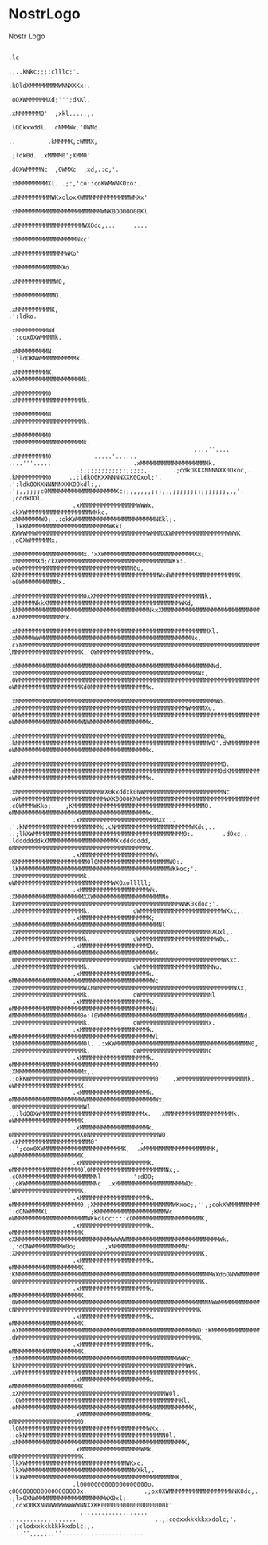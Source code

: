 # NostrLogo
Nostr Logo
                                                                                                                                                                                                                                                                                                            
                                                                                                                                                                                                                                                                                                            
                                                                                                                                                                                                                                                                                                            
                                                                                                                                                                                                                                                                                                            
                                                                                                                                                                                                                                                                                                            
                                                                                          .lc                                                                                                                                                                                                               
                                                                                       .,..kNkc;;;:clllc;'.                                                                                                                                                                                                 
                                                                                       .kOldXMMMMMMMMWNNXXKx:.                                                                                                                                                                                              
                                                                                        'oOXWMMMMMMXd;''';dKKl.                                                                                                                                                                                             
                                                                                         .xNMMMMMMO'  ;xkl....;,.                                                                                                                                                                                           
                                                                                        .lOOkxxddl.  cNMMWx.'OWNd.                                                                                                                                                                                          
                                                                                         ..         .kMMMMK;cWMMX;                                                                                                                                                                                          
                                                                                           .;ldk0d. .xMMMM0';XMM0'                                                                                                                                                                                          
                                                                                        ,dOXWMMMMNc  ,0WMXc  ;xd,.:c;'.                                                                                                                                                                                     
                                                                                       .xMMMMMMMMMXl. .;:,'co::coKWMWNKOxo:.                                                                                                                                                                                
                                                                                       .xMMMMMMMMMMWKxoloxXWMMMMMMMMMMMMMWMXx'                                                                                                                                                                              
                                                                                       .xMMMMMMMMMMMMMMMMMMMMMMMMWNK0OOOOO00Kl                                                                                                                                                                              
                                                                                       .xMMMMMMMMMMMMMMMMMMMWXOdc,...     ....                                                                                                                                                                              
                                                                                       .xMMMMMMMMMMMMMMMMMNkc'                                                                                                                                                                                              
                                                                                       .xMMMMMMMMMMMMMMWKo'                                                                                                                                                                                                 
                                                                                       .xMMMMMMMMMMMMMXo.                                                                                                                                                                                                   
                                                                                       .xMMMMMMMMMMMWO,                                                                                                                                                                                                     
                                                                                       .xMMMMMMMMMMMO.                                                                                                                                                                                                      
                                                                                       .xMMMMMMMMMMK;                                                                                                                    .':ldko.                                                                           
                                                                                       .xMMMMMMMMMWd                                                                                                              .';cox0XWMMMMk.                                                                           
                                                                                       .xMMMMMMMMMN:                                                                                                        .,:ldOKNWMMMMMMMMMMk.                                                                           
                                                                                       .xMMMMMMMMMK,                                                                                                      .oXWMMMMMMMMMMMMMMMMMk.                                                                           
                                                                                       .xMMMMMMMMM0'                                                                                                      .xMMMMMMMMMMMMMMMMMMMk.                                                                           
                                                                                       .xMMMMMMMMM0'                                                                                                      .xMMMMMMMMMMMMMMMMMMMk.                                                                           
                                                                                       .xMMMMMMMMM0'                                                                                                      .xMMMMMMMMMMMMMMMMMMMk.                                                                           
                                                        ....''....                     .xMMMMMMMMM0'           .....'......                                            ....'''.....                       .xMMMMMMMMMMMMMMMMMMMk.                                                                           
                       .;;;;;;;;;;;;;;;;;;,.      .;cdkOKKXNNNNXX0Okoc,.               .kMMMMMMMMM0'    .,:ldkO0KXXNNNNXXK0Oxol;'.                              .':ldkO0KXNNNNNXXK0Okdl:,.       .';,,;;;;c0MMMMMMMMMMMMMMMMMMMKc;;,,,,,,;;;,,,;;;;;;;;;;;;;;;,,,'.         .;codkOOl.                      
                      .xMMMMMMMMMMMMMMMMWWWx.  .ckXWMMMMMMMMMMMMMMMMMMWKkc.            .xMMMMMMMWO;..:okKWMMMMMMMMMMMMMMMMMMMMMMNKkl;.                      .,lkKNMMMMMMMMMMMMMMMMMMMMMMWKkl,.   ,KWWWMMWMMMMMMMMMMMMMMMMMMMMMMMMMMMMMMMWMMMXKWMMMMMMMMMMMMMMMWWWK,     .;oOXWMMMMMMx.                      
                      .xMMMMMMMMMMMMMMMMMMMx.'xXWMMMMMMMMMMMMMMMMMMMMMMMMMXx;          .xMMMMMMXd;ckXWMMMMMMMMMMMMMMMMMMMMMMMMMMMMMMWKx:.                 ,o0WMMMMMMMMMMMMMMMMMMMMMMMMMMMMMMN0o, ,KMMMMMMMMMMMMMMMMMMMMMMMMMMMMMMMMMMMMMMMMWxdWMMMMMMMMMMMMMMMMMMK,   'o0WMMMMMMMMMMx.                      
                      .xMMMMMMMMMMMMMMMMMMM0xXMMMMMMMMMMMMMMMMMMMMMMMMMMMMMMNk,        .xMMMMMNkkXMMMMMMMMMMMMMMMMMMMMMMMMMMMMMMMMMMMMMWKd,             ;kNMMMMMMMMMMMMMMMMMMMMMMMMMMMMMMMMMMMMNkxXMMMMMMMMMMMMMMMMMMMMMMMMMMMMMMMMMMMMMMMMK,lMMMMMMMMMMMMMMMMMMMK, .oXMMMMMMMMMMMMMx.                      
                      .xMMMMMMMMMMMMMMMMMMMMMMMMMMMMMMMMMMMMMMMMMMMMMMMMMMMMMMXl.      .xMMMMMWWMMMMMMMMMMMMMMMMMMMMMMMMMMMMMMMMMMMMMMMMMMNx,        .cxNMMMMMMMMMMMMMMMMMMMMMMMMMMMMMMMMMMMMMMMMMMMMMMMMMMMMMMMMMMMMMMMMMMMMMMMMMMMMMMMMMWo lMMMMMMMMMMMMMMMMMMMK;'OWMMMMMMMMMMMMMMx.                      
                      .xMMMMMMMMMMMMMMMMMMMMMMMMMMMMMMMMMMMMMMMMMMMMMMMMMMMMMMMNd.     .xMMMMMMMMMMMMMMMMMMMMMMMMMMMMMMMMMMMMMMMMMMMMMMMMMMMNx,     ,0WMMMMMMMMMMMMMMMMMMMMMMMMMMMMMMMMMMMMMMMMMMMMMMMMMMMMMMMMMMMMMMMMMMMMMMMMMMMMMMMMMMM0' oWMMMMMMMMMMMMMMMMMMKdOMMMMMMMMMMMMMMMMx.                      
                      .xMMMMMMMMMMMMMMMMMMMMMMMMMMMMMMMMMMMMMMMMMMMMMMMMMMMMMMMMWo.    .xMMMMMMMMMMMMMMMMMMMMMMMMMMMMMMMMMMMMMMMMMMMMMMMMWMMMMXo.  '0MWMMMMMMMMMMMMMMMMMMMMMMMMMMMMMMMMMMMMMMMMMMMMMMMMMMMMMMMMMMMMMMMMMMMMMMMMMMMMMMMMMMWl  oWMMMMMMMMMMMMMMMMMMWNWMMMMMMMMMMMMMMMMx.                      
                      .xMMMMMMMMMMMMMMMMMMMMMMMMMMMMMMMMMMMMMMMMMMMMMMMMMMMMMMMMMNc    .kMMMMMMMMMMMMMMMMMMMMMMMMMMMMMMMMMMMMMMMMMMMMMMMMMMMMMMWO'.dWMMMMMMMMMMMMMMMMMMMMMMMMMMMMMMMMMMMMMMMMMMMWWMMMMMMMMMMMMMMMMMMMMMMMMMMMMMMMMMMMMMMMO'  oWMMMMMMMMMMMMMMMMMMMMMMMMMMMMMMMMMMMMMx.                      
                      .xMMMMMMMMMMMMMMMMMMMMMMMMMMMMMMMMMMMMMMMMMMMMMMMMMMMMMMMMMMO.  .dNMMMMMMMMMMMMMMMMMMMMMMMMMMMMMMMMMMMMMMMMMMMMMMMMMMMMMMMM0dKMMMMMMMMMMMMMMMMMMMMNOoc::clxKWMMMMMMMMMWXOdcoXMMMMMMMMMMMMMMMMMMMMMMMMMMMMMMMMMMMMMNl   oWMMMMMMMMMMMMMMMMMMMMMMMMMMMMMMMMMMMMMx.                      
                      .xMMMMMMMMMMMMMMMMMMMMMMMMWX0kxddxk0NWMMMMMMMMMMMMMMMMMMMMMMNc .oWMMMMMMMMMMMMMMMMMMMMMMMMWXK0OO0KNWMMMMMMMMMMMMMMMMMMMMMMMMMMMMMMMMMMMMMMMMMMMMMMx.       .c0WMMMWKko;.   ,KMMMMMMMMMMMMMMMMMMMMMMMMMMMMMMMMMMMMMO.   oMMMMMMMMMMMMMMMMMMMMMMMMMMMMMMMMMMMMMMx.                      
                      .xMMMMMMMMMMMMMMMMMMMMMMXx:..      .':kNMMMMMMMMMMMMMMMMMMMMMd.cNMMMMMMMMMMMMMMMMMMMMMWKdc,..    ..;lkXWMMMMMMMMMMMMMMMMMMMMMMMMMMMMMMMMMMMMMMMMMM0:.        .dOxc,.       .ldddddddkXMMMMMMMMMMMMMMMMMMMXkddddddd,    oMMMMMMMMMMMMMMMMMMMMMMMMMMMMMMMMMMMMMMx.                      
                      .xMMMMMMMMMMMMMMMMMMMMWk'              :KMMMMMMMMMMMMMMMMMMMMOl0MMMMMMMMMMMMMMMMMMMMWO:.              .lKMMMMMMMMMMMMMMMMMMMMMMMMMMMMMMMMMMMMMMMMMMWKkoc;'.                         .xMMMMMMMMMMMMMMMMMMMk.            oWMMMMMMMMMMMMMMMMMMMMMMMMMMMWXOxolllll;                       
                      .xMMMMMMMMMMMMMMMMMMMWk.                :XMMMMMMMMMMMMMMMMMMMXXWMMMMMMMMMMMMMMMMMMMNo.                  .kWMMMMMMMMMMMMMMMMMMMMMMMMMMMMMMMMMMMMMMMMMMMMMWNK0kdoc;'.                 .xMMMMMMMMMMMMMMMMMMMk.            oWMMMMMMMMMMMMMMMMMMMMMMMWXxc,.                                
                      .xMMMMMMMMMMMMMMMMMMMX;                 .xMMMMMMMMMMMMMMMMMMMMMMMMMMMMMMMMMMMMMMMMNl                     .xWMMMMMMMMMMMMMMMMMMMMMMMMMMMMMMMMMMMMMMMMMMMMMMMMMMMMMNXOxl,.            .xMMMMMMMMMMMMMMMMMMMk.            oWMMMMMMMMMMMMMMMMMMMMMW0c.                                    
                      .xMMMMMMMMMMMMMMMMMMMO.                  dMMMMMMMMMMMMMMMMMMMMMMMMMMMMMMMMMMMMMMMMx.                      ,0MMMMMMMMMMMMMMMMMMMMMMMMMMMMMMMMMMMMMMMMMMMMMMMMMMMMMMMMMMWKxc.         .xMMMMMMMMMMMMMMMMMMMk.            oWMMMMMMMMMMMMMMMMMMMMNo.                                      
                      .xMMMMMMMMMMMMMMMMMMMk.                  oMMMMMMMMMMMMMMMMMMMMMMMMMMMMMMMMMMMMMMMWc                       .xMMMMMMMMMMMMMMMMMMMWXNWMMMMMMMMMMMMMMMMMMMMMMMMMMMMMMMMMMMMMMWXx,       .xMMMMMMMMMMMMMMMMMMMk.            oWMMMMMMMMMMMMMMMMMMMNl                                        
                      .xMMMMMMMMMMMMMMMMMMMk.                  oMMMMMMMMMMMMMMMMMMMMMMMMMMMMMMMMMMMMMMMN:                        dMMMMMMMMMMMMMMMMMMM0o:l0WMMMMMMMMMMMMMMMMMMMMMMMMMMMMMMMMMMMMMMMNd.     .xMMMMMMMMMMMMMMMMMMMk.            oWMMMMMMMMMMMMMMMMMMMx.                                        
                      .xMMMMMMMMMMMMMMMMMMMk.                  oMMMMMMMMMMMMMMMMMMMMMMMMMMMMMMMMMMMMMMMWl                       .kMMMMMMMMMMMMMMMMMMMOl. .:xKWMMMMMMMMMMMMMMMMMMMMMMMMMMMMMMMMMMMMMM0,    .xMMMMMMMMMMMMMMMMMMMk.            oWMMMMMMMMMMMMMMMMMMNc                                         
                      .xMMMMMMMMMMMMMMMMMMMk.                  oMMMMMMMMMMMMMMMMMMMMMMMMMMMMMMMMMMMMMMMMO.                      :XMMMMMMMMMMMMMMMMMMMx,.    .;okKWMMMMMMMMMMMMMMMMMMMMMMMMMMMMMMMMMMM0'   .xMMMMMMMMMMMMMMMMMMMk.            oWMMMMMMMMMMMMMMMMMMX;                                         
                      .xMMMMMMMMMMMMMMMMMMMk.                  oMMMMMMMMMMMMMMMMMMMWWMMMMMMMMMMMMMMMMMMMWx.                    ,0MMMMMMMMMMMMMMMMMMMWl          .,:ldO0XWMMMMMMMMMMMMMMMMMMMMMMMMMMMMMx.  .xMMMMMMMMMMMMMMMMMMMk.            oWMMMMMMMMMMMMMMMMMMK,                                         
                      .xMMMMMMMMMMMMMMMMMMMk.                  oMMMMMMMMMMMMMMMMMMMX0NMMMMMMMMMMMMMMMMMMMWO,                 .cKMMMMMMMMMMMMMMMMMMMM0'            .   ..';cox0XWMMMMMMMMMMMMMMMMMMMMMMK,  .xMMMMMMMMMMMMMMMMMMMK,            oWMMMMMMMMMMMMMMMMMMK,                                         
                      .xMMMMMMMMMMMMMMMMMMMk.                  oMMMMMMMMMMMMMMMMMMM0lOMMMMMMMMMMMMMMMMMMMMMNx;.            .cONMMMMMMMMMMMMMMMMMMMMNl         ':dOO;          .;oKWMMMMMMMMMMMMMMMMMMMNc  .xMMMMMMMMMMMMMMMMMMMWO:.          lWMMMMMMMMMMMMMMMMMMK,                                         
                      .xMMMMMMMMMMMMMMMMMMMk.                  oMMMMMMMMMMMMMMMMMMM0,;XMMMMMMMMMMMMMMMMMMMMMMWKxoc;,'',;cokXWMMMMMMMMMMMMMMMMMMMMMWx.     ':dONWMMMXl.           ;KMMMMMMMMMMMMMMMMMMMWc   oWMMMMMMMMMMMMMMMMMMMMWKkdlcc::::cOMMMMMMMMMMMMMMMMMMMK,                                         
                      .xMMMMMMMMMMMMMMMMMMMk.                  oMMMMMMMMMMMMMMMMMMMK, cXMMMMMMMMMMMMMMMMMMMMMMMMMMMWWWWMMMMMMMMMMMMMMMMMMMMMMMMMMWk. .,:dONWMMMMMMMMW0o;.      .,xNMMMMMMMMMMMMMMMMMMMN:   :XMMMMMMMMMMMMMMMMMMMMMMMMMMMMMMMMMMMMMMMMMMMMMMMMMMMMK,                                         
                      .xMMMMMMMMMMMMMMMMMMMk.                  oMMMMMMMMMMMMMMMMMMMK,  :KMMMMMMMMMMMMMMMMMMMMMMMMMMMMMMMMMMMMMMMMMMMMMMMMMMMMMMMWXdoONWWMMMMMMMMMMMMMMMWX0OkkkOKNMMMMMMMMMMMMMMMMMMMMM0'   .OMMMMMMMMMMMMMMMMMMMMMMMMMMMMMMMMMMMMMMMMMMMMMMMMMMMMK,                                         
                      .xMMMMMMMMMMMMMMMMMMMk.                  oMMMMMMMMMMMMMMMMMMMK,   ,OWMMMMMMMMMMMMMMMMMMMMMMMMMMMMMMMMMMMMMMMMMMMMMMMMMMMMNNWWMMMMMMMMMMMMMMMMMMMMMMMMMMMMMMMMMMMMMMMMMMMMMMMMMMWo     cNMMMMMMMMMMMMMMMMMMMMMMMMMMMMMMMMMMMMMMMMMMMMMMMMMMMK,                                         
                      .xMMMMMMMMMMMMMMMMMMMk.                  oMMMMMMMMMMMMMMMMMMMK,    .oXMMMMMMMMMMMMMMMMMMMMMMMMMMMMMMMMMMMMMMMMMMMMMMMMMWO::KMMMMMMMMMMMMMMMMMMMMMMMMMMMMMMMMMMMMMMMMMMMMMMMMMMWk.     .dWMMMMMMMMMMMMMMMMMMMMMMMMMMMMMMMMMMMMMMMMMMMMMMMMMMK,                                         
                      .xMMMMMMMMMMMMMMMMMMMk.                  oMMMMMMMMMMMMMMMMMMMK,      ,xNMMMMMMMMMMMMMMMMMMMMMMMMMMMMMMMMMMMMMMMMMMMMWWKc.  'kNMMMMMMMMMMMMMMMMMMMMMMMMMMMMMMMMMMMMMMMMMMMMMMMWk.       .xWMMMMMMMMMMMMMMMMMMMMMMMMMMMMMMMMMMMMMMMMMMMMMMMMMK,                                         
                      .xMMMMMMMMMMMMMMMMMMMk.                  oMMMMMMMMMMMMMMMMMMMK,        ,xXMMMMMMMMMMMMMMMMMMMMMMMMMMMMMMMMMMMMMMMMMW0l.     .:OWMMMMMMMMMMMMMMMMMMMMMMMMMMMMMMMMMMMMMMMMMMMMKl.         .oNMMMMMMMMMMMMMMMMMMMMMMMMMMMMMMMMMMMMMMMMMMMMMMMMK,                                         
                      .xMMMMMMMMMMMMMMMMMMMk.                  oMMMMMMMMMMMMMMMMMMM0,          .lONMMMMMMMMMMMMMMMMMMMMMMMMMMMMMMMMMMMWXx;.         .:okNMMMMMMMMMMMMMMMMMMMMMMMMMMMMMMMMMMMMMMN0l.             ,xNMMMMMMMMMMMMMMMMMMMMMMMMMMMMMMMMMMMMMMMMMMMMMMK,                                         
                      .xMMMMMMMMMMMMMMMMMWMk.                  oMMMMMMMMMMMMMMMMMMMK,             ,lkXWMMMMMMMMMMMMMMMMMMMMMMMMMMMMWKxc.                'lkXWMMMMMMMMMMMMMMMMMMMMMMMMMMMMMMWXkl,.                 'lkXWMMMMMMMMMMMMMMMMMMMMMMMMMMMMMMMMMMMMMMMMMMK,                                         
                      .l0000000000000000000o.                  c0000000000000000000x.                .;ox0XWMMMMMMMMMMMMMMMMMWNKOdc,.                      .;lx0XNWMMMMMMMMMMMMMMMMMMMWX0xl;.                        .,coxO0KXNNWWWWWWWWWNNXXKK000000000000000000k'                                         
                        ...................                     ...................                      ..,:codxxkkkkkxxdolc;'.                                .';clodxxkkkkkkkxdolc;,.                                   ....'',,,,,,,''.......................                                           
                                                                                                                                                                                                                                                                                                            
                                                                                                                                                                                                                                                                                                            
                                                                                                                                                                                                                                                                                                            
                                                                                                                                                                                                                                                                                                            
                                                                                                                                                                                                                                                                                                            
                                                                                                                                                                                                                                                                                                            
